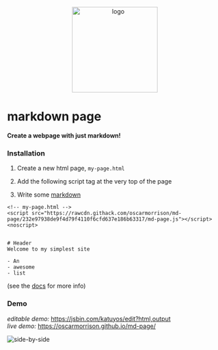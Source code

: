 <p align="center">
  <img src="https://user-images.githubusercontent.com/1651212/46570190-b8147200-c9a3-11e8-9c1f-d0a50d0540b6.jpg" alt="logo" width="200px" />
 </p>


# markdown page

**Create a webpage with just markdown!**

### Installation 

1. Create a new html page, `my-page.html`

2. Add the following script tag at the very top of the page
3. Write some [markdown](https://guides.github.com/features/mastering-markdown/)
```
<!-- my-page.html --> 
<script src="https://rawcdn.githack.com/oscarmorrison/md-page/232e97938de9f4d79f4110f6cfd637e186b63317/md-page.js"></script><noscript>


# Header
Welcome to my simplest site

- An
- awesome
- list
```

(see the [docs](https://github.com/oscarmorrison/md-page/tree/master/docs) for more info)

### Demo
*editable demo:* https://jsbin.com/katuyos/edit?html,output  
*live demo:* https://oscarmorrison.github.io/md-page/

<img alt="side-by-side" src="https://user-images.githubusercontent.com/1651212/46581080-1cefcb00-ca7d-11e8-8a4f-828dbe945dc6.png">


